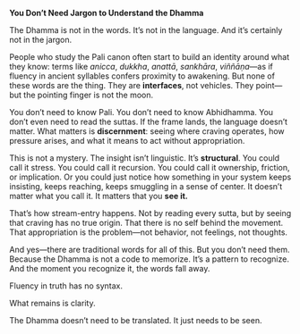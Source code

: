 **You Don’t Need Jargon to Understand the Dhamma**

The Dhamma is not in the words. It’s not in the language. And it’s certainly not in the jargon.

People who study the Pali canon often start to build an identity around what they know: terms like *anicca*, *dukkha*, *anattā*, *sankhāra*, *viññāṇa*—as if fluency in ancient syllables confers proximity to awakening. But none of these words are the thing. They are **interfaces**, not vehicles. They point—but the pointing finger is not the moon.

You don’t need to know Pali. You don’t need to know Abhidhamma. You don’t even need to read the suttas. If the frame lands, the language doesn’t matter. What matters is **discernment**: seeing where craving operates, how pressure arises, and what it means to act without appropriation.

This is not a mystery. The insight isn’t linguistic. It’s **structural**. You could call it stress. You could call it recursion. You could call it ownership, friction, or implication. Or you could just notice how something in your system keeps insisting, keeps reaching, keeps smuggling in a sense of center. It doesn’t matter what you call it. It matters that you **see it.**

That’s how stream-entry happens. Not by reading every sutta, but by seeing that craving has no true origin. That there is no self behind the movement. That appropriation is the problem—not behavior, not feelings, not thoughts.

And yes—there are traditional words for all of this. But you don’t need them. Because the Dhamma is not a code to memorize. It’s a pattern to recognize. And the moment you recognize it, the words fall away.

Fluency in truth has no syntax.

What remains is clarity.

The Dhamma doesn’t need to be translated. It just needs to be seen.

